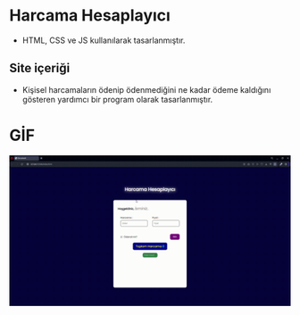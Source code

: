 # Harcama Hesaplayıcı

- HTML, CSS ve JS kullanılarak tasarlanmıştır.

## Site içeriği

- Kişisel harcamaların ödenip ödenmediğini ne kadar ödeme kaldığını gösteren yardımcı bir program olarak tasarlanmıştır.

# GİF

<img src="./image/Harcama Hesap.gif">